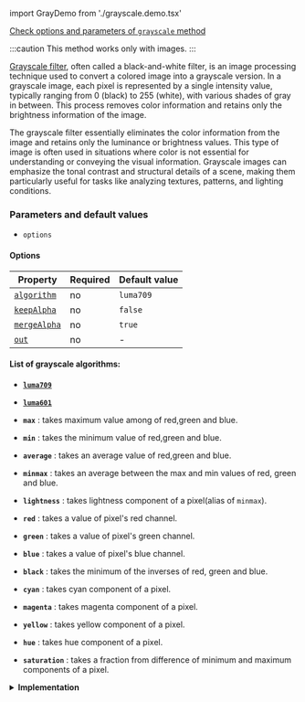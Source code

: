 import GrayDemo from './grayscale.demo.tsx'

[Check options and parameters of `grayscale` method](https://image-js.github.io/image-js-typescript/classes/Image.html#grey 'github.io link')

:::caution
This method works only with images.
:::

[Grayscale filter](https://en.wikipedia.org/wiki/Grayscale 'Wikipedia link on grayscale filter'), often called a black-and-white filter, is an image processing technique used to convert a colored image into a grayscale version. In a grayscale image, each pixel is represented by a single intensity value, typically ranging from 0 (black) to 255 (white), with various shades of gray in between. This process removes color information and retains only the brightness information of the image.

<GrayDemo />

The grayscale filter essentially eliminates the color information from the image and retains only the luminance or brightness values. This type of image is often used in situations where color is not essential for understanding or conveying the visual information. Grayscale images can emphasize the tonal contrast and structural details of a scene, making them particularly useful for tasks like analyzing textures, patterns, and lighting conditions.

### Parameters and default values

- `options`

#### Options

| Property                                                                                              | Required | Default value |
| ----------------------------------------------------------------------------------------------------- | -------- | ------------- |
| [`algorithm`](https://image-js.github.io/image-js-typescript/variables/GreyAlgorithm-1.html)          | no       | `luma709`     |
| [`keepAlpha`](https://image-js.github.io/image-js-typescript/interfaces/GreyOptions.html#keepAlpha)   | no       | `false`       |
| [`mergeAlpha`](https://image-js.github.io/image-js-typescript/interfaces/GreyOptions.html#mergeAlpha) | no       | `true`        |
| [`out`](https://image-js.github.io/image-js-typescript/interfaces/GreyOptions.html#out)               | no       | -             |

#### List of grayscale algorithms:

- **[`luma709`](<https://en.wikipedia.org/wiki/Luma_(video)>)**

- **[`luma601`](<https://en.wikipedia.org/wiki/Luma_(video)>)**

- **`max`** : takes maximum value among of red,green and blue.

- **`min`** : takes the minimum value of red,green and blue.

- **`average`** : takes an average value of red,green and blue.

- **`minmax`** : takes an average between the max and min values of red, green and blue.

- **`lightness`** : takes lightness component of a pixel(alias of `minmax`).

- **`red`** : takes a value of pixel's red channel.

- **`green`** : takes a value of pixel's green channel.

- **`blue`** : takes a value of pixel's blue channel.

- **`black`** : takes the minimum of the inverses of red, green and blue.

- **`cyan`** : takes cyan component of a pixel.

- **`magenta`** : takes magenta component of a pixel.

- **`yellow`** : takes yellow component of a pixel.

- **`hue`** : takes hue component of a pixel.

- **`saturation`** : takes a fraction from difference of minimum and maximum components of a pixel.

<details>
<summary>
<b>Implementation</b>
</summary>

Here's how grayscale filter is implemented in ImageJS:

_Color Channel Separation_: If the image is in color (composed of red, green, and blue channels), the grayscale filter typically processes each color channel separately. This is done to ensure that the brightness values are determined from the original color intensities.

_Pixel Transformation_: For each pixel in each color channel (red, green, and blue), a transformation is applied to calculate its grayscale intensity value. A common approach is to calculate the weighted average of the color channels' intensities, but there are multiple algorithms available for usage.

_Applying intensity_: After calculating the grayscale intensity, the resulting value is then assigned to a new copy of an image. Depending whether user keeps alpha or merges it, the value is calculated differently.

</details>
